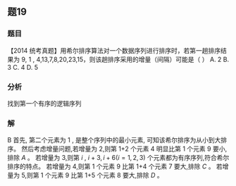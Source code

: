 ## 题19
### 题目
【2014 统考真题】用希尔排序算法对一个数据序列进行排序时，若第一趟排序结果为  9, 1 , 4,13,7,8,20,23,15，则该趟排序采用的增量（间隔）可能是（ ）
A. 2 
B. 3 
C. 4 
D. 5
### 分析
找到第一个有序的逻辑序列
### 解
B
首先, 第二个元素为 1 , 是整个序列中的最小元素, 可知该希尔排序为从小到大排序。
然后考虑增量问题,若增量为 2,则第 1+2 个元素 4 明显比第 1 个元素 9 要小,排除 $A$ 。
若增量为 3,则第 $i$ , $i + 3,i + 6\left( {i = 1,2,3}\right)$ 个元素都为有序序列,符合希尔排序的特点。
若增量为 4,则第 1 个元素 9 比第 1+4 个元素 7 要大,排除 $C$ 。
若增量为 5,则第 1 个元素 9 比第 1+5 个元素 8 要大,排除 $D$ 。

